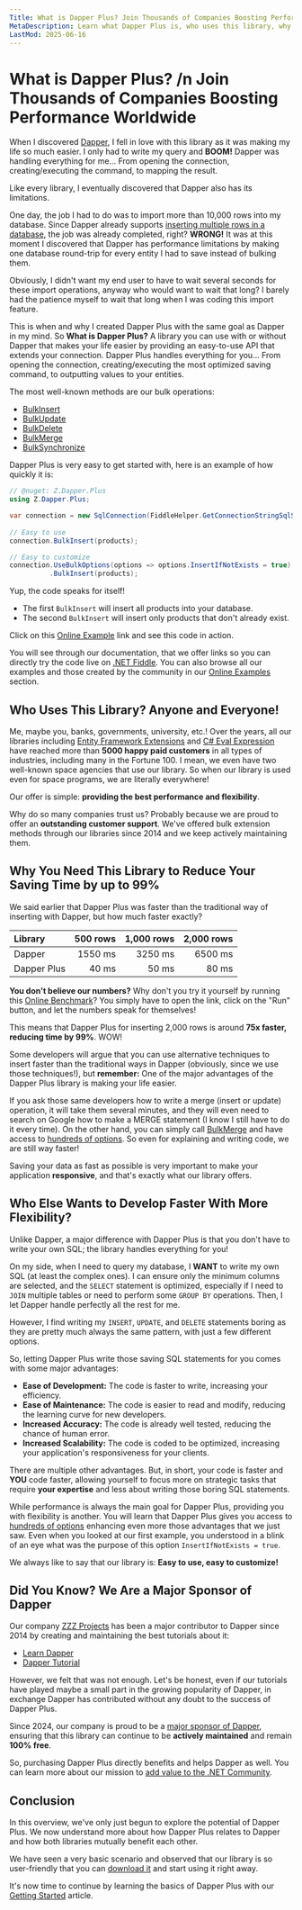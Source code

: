 ```yaml
---
Title: What is Dapper Plus? Join Thousands of Companies Boosting Performance Worldwide
MetaDescription: Learn what Dapper Plus is, who uses this library, why you need this library, how it helps you to develop faster, and how Dapper Plus helps Dapper.
LastMod: 2025-06-16
---
```


# What is Dapper Plus? /n Join Thousands of Companies Boosting Performance Worldwide

When I discovered [Dapper](https://www.learndapper.com/), I fell in love with this library as it was making my life so much easier. I only had to write my query and **BOOM!** Dapper was handling everything for me... From opening the connection, creating/executing the command, to mapping the result.

Like every library, I eventually discovered that Dapper also has its limitations.

One day, the job I had to do was to import more than 10,000 rows into my database. Since Dapper already supports [inserting multiple rows in a database](https://www.learndapper.com/saving-data/insert#dapper-insert-multiple-rows), the job was already completed, right? **WRONG!** It was at this moment I discovered that Dapper has performance limitations by making one database round-trip for every entity I had to save instead of bulking them.

Obviously, I didn't want my end user to have to wait several seconds for these import operations, anyway who would want to wait that long? I barely had the patience myself to wait that long when I was coding this import feature.

This is when and why I created Dapper Plus with the same goal as Dapper in my mind. So **What is Dapper Plus?** A library you can use with or without Dapper that makes your life easier by providing an easy-to-use API that extends your connection. Dapper Plus handles everything for you... From opening the connection, creating/executing the most optimized saving command, to outputting values to your entities.

The most well-known methods are our bulk operations:
- [BulkInsert](/bulk-insert)
- [BulkUpdate](/bulk-update)
- [BulkDelete](/bulk-delete)
- [BulkMerge](/bulk-merge)
- [BulkSynchronize](/bulk-synchronize)

Dapper Plus is very easy to get started with, here is an example of how quickly it is:

```csharp
// @nuget: Z.Dapper.Plus
using Z.Dapper.Plus;

var connection = new SqlConnection(FiddleHelper.GetConnectionStringSqlServer());
		
// Easy to use
connection.BulkInsert(products);

// Easy to customize
connection.UseBulkOptions(options => options.InsertIfNotExists = true)
		  .BulkInsert(products);
```

Yup, the code speaks for itself!

- The first `BulkInsert` will insert all products into your database.
- The second `BulkInsert` will insert only products that don't already exist.

Click on this [Online Example](https://dotnetfiddle.net/OxvKDQ) link and see this code in action.

You will see through our documentation, that we offer links so you can directly try the code live on [.NET Fiddle](https://dotnetfiddle.net/). You can also browse all our examples and those created by the community in our [Online Examples](/online-examples) section.

## Who Uses This Library? Anyone and Everyone!

Me, maybe you, banks, governments, university, etc.! Over the years, all our libraries including [Entity Framework Extensions](https://entityframework-extensions.net/) and [C# Eval Expression](https://eval-expression.net/) have reached more than **5000 happy paid customers** in all types of industries, including many in the Fortune 100. I mean, we even have two well-known space agencies that use our library. So when our library is used even for space programs, we are literally everywhere!

Our offer is simple: **providing the best performance and flexibility**.

Why do so many companies trust us? Probably because we are proud to offer an **outstanding customer support**. We've offered bulk extension methods through our libraries since 2014 and we keep actively maintaining them.

## Why You Need This Library to Reduce Your Saving Time by up to 99%

We said earlier that Dapper Plus was faster than the traditional way of inserting with Dapper, but how much faster exactly?

| Library      | 500 rows   | 1,000 rows | 2,000 rows  |
| :----------- | ---------: | ---------: | ----------: |
| Dapper       | 1550 ms    | 3250 ms    | 6500 ms     |
| Dapper Plus  | 40 ms      | 50 ms      | 80 ms       |

**You don't believe our numbers?** Why don't you try it yourself by running this [Online Benchmark](https://dotnetfiddle.net/kz4UpX)? You simply have to open the link, click on the "Run" button, and let the numbers speak for themselves!

This means that Dapper Plus for inserting 2,000 rows is around **75x faster, reducing time by 99%**. WOW!

Some developers will argue that you can use alternative techniques to insert faster than the traditional ways in Dapper (obviously, since we use those techniques!), but **remember:** One of the major advantages of the Dapper Plus library is making your life easier.

If you ask those same developers how to write a merge (insert or update) operation, it will take them several minutes, and they will even need to search on Google how to make a MERGE statement (I know I still have to do it every time). On the other hand, you can simply call [BulkMerge](/bulk-merge) and have access to [hundreds of options](/options). So even for explaining and writing code, we are still way faster!

Saving your data as fast as possible is very important to make your application **responsive**, and that's exactly what our library offers.

## Who Else Wants to Develop Faster With More Flexibility?

Unlike Dapper, a major difference with Dapper Plus is that you don't have to write your own SQL; the library handles everything for you!

On my side, when I need to query my database, I **WANT** to write my own SQL (at least the complex ones). I can ensure only the minimum columns are selected, and the `SELECT` statement is optimized, especially if I need to `JOIN` multiple tables or need to perform some `GROUP BY` operations. Then, I let Dapper handle perfectly all the rest for me.

However, I find writing my `INSERT`, `UPDATE`, and `DELETE` statements boring as they are pretty much always the same pattern, with just a few different options.

So, letting Dapper Plus write those saving SQL statements for you comes with some major advantages:

- **Ease of Development:** The code is faster to write, increasing your efficiency.
- **Ease of Maintenance:** The code is easier to read and modify, reducing the learning curve for new developers.
- **Increased Accuracy:** The code is already well tested, reducing the chance of human error.
- **Increased Scalability:** The code is coded to be optimized, increasing your application's responsiveness for your clients.

There are multiple other advantages. But, in short, your code is faster and **YOU** code faster, allowing yourself to focus more on strategic tasks that require **your expertise** and less about writing those boring SQL statements.

While performance is always the main goal for Dapper Plus, providing you with flexibility is another. You will learn that Dapper Plus gives you access to [hundreds of options](/options) enhancing even more those advantages that we just saw. Even when you looked at our first example, you understood in a blink of an eye what was the purpose of this option `InsertIfNotExists = true`.

We always like to say that our library is: **Easy to use, easy to customize!**

## Did You Know? We Are a Major Sponsor of Dapper

Our company [ZZZ Projects](https://zzzprojects.com/) has been a major contributor to Dapper since 2014 by creating and maintaining the best tutorials about it:

- [Learn Dapper](https://www.learndapper.com/)
- [Dapper Tutorial](https://dappertutorial.net/)

However, we felt that was not enough. Let's be honest, even if our tutorials have played maybe a small part in the growing popularity of Dapper, in exchange Dapper has contributed without any doubt to the success of Dapper Plus.

Since 2024, our company is proud to be a [major sponsor of Dapper](https://dapperlib.github.io/Dapper/dapperplus), ensuring that this library can continue to be **actively maintained** and remain **100% free**.

So, purchasing Dapper Plus directly benefits and helps Dapper as well. You can learn more about our mission to [add value to the .NET Community](https://zzzprojects.com/mission).

## Conclusion

In this overview, we've only just begun to explore the potential of Dapper Plus. We now understand more about how Dapper Plus relates to Dapper and how both libraries mutually benefit each other.

We have seen a very basic scenario and observed that our library is so user-friendly that you can [download it](/download) and start using it right away.

It's now time to continue by learning the basics of Dapper Plus with our [Getting Started](getting-started) article.